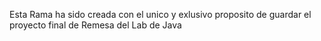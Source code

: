 Esta Rama ha sido creada con el unico y exlusivo proposito de guardar el proyecto final de Remesa del Lab de Java
